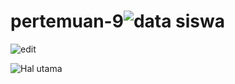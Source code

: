 # pertemuan-9![data siswa](https://github.com/ainansalsa/pertemuan-9/assets/145315886/5e04a812-23f5-4737-b839-3f2e2fa6c197)
![edit](https://github.com/ainansalsa/pertemuan-9/assets/145315886/2ebce3a3-806c-4d0a-bc35-b4ed1bdd2ce9)

![Hal utama](https://github.com/ainansalsa/pertemuan-9/assets/145315886/092ec5b0-48c8-44af-a787-a134d6ef2885)
